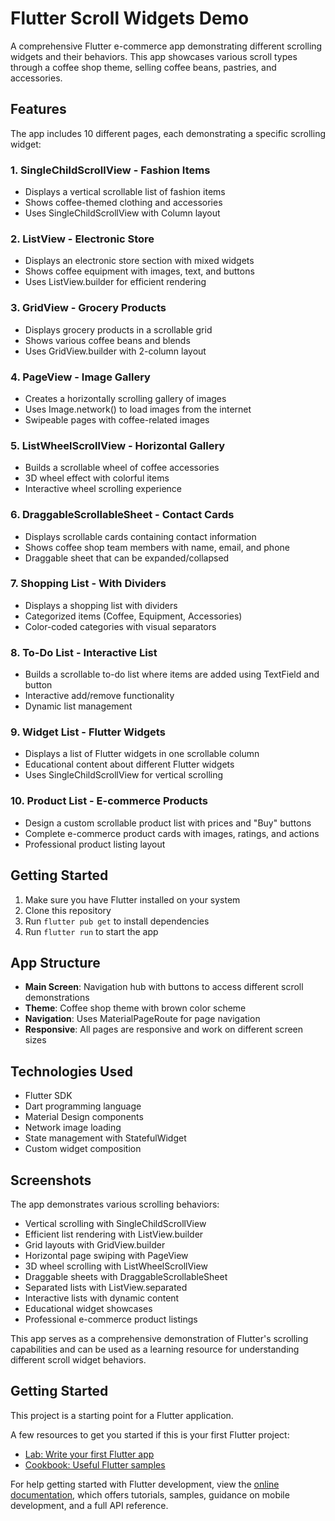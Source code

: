 # Flutter Scroll Widgets Demo

A comprehensive Flutter e-commerce app demonstrating different scrolling widgets and their behaviors. This app showcases various scroll types through a coffee shop theme, selling coffee beans, pastries, and accessories.

## Features

The app includes 10 different pages, each demonstrating a specific scrolling widget:

### 1. SingleChildScrollView - Fashion Items
- Displays a vertical scrollable list of fashion items
- Shows coffee-themed clothing and accessories
- Uses SingleChildScrollView with Column layout

### 2. ListView - Electronic Store
- Displays an electronic store section with mixed widgets
- Shows coffee equipment with images, text, and buttons
- Uses ListView.builder for efficient rendering

### 3. GridView - Grocery Products
- Displays grocery products in a scrollable grid
- Shows various coffee beans and blends
- Uses GridView.builder with 2-column layout

### 4. PageView - Image Gallery
- Creates a horizontally scrolling gallery of images
- Uses Image.network() to load images from the internet
- Swipeable pages with coffee-related images

### 5. ListWheelScrollView - Horizontal Gallery
- Builds a scrollable wheel of coffee accessories
- 3D wheel effect with colorful items
- Interactive wheel scrolling experience

### 6. DraggableScrollableSheet - Contact Cards
- Displays scrollable cards containing contact information
- Shows coffee shop team members with name, email, and phone
- Draggable sheet that can be expanded/collapsed

### 7. Shopping List - With Dividers
- Displays a shopping list with dividers
- Categorized items (Coffee, Equipment, Accessories)
- Color-coded categories with visual separators

### 8. To-Do List - Interactive List
- Builds a scrollable to-do list where items are added using TextField and button
- Interactive add/remove functionality
- Dynamic list management

### 9. Widget List - Flutter Widgets
- Displays a list of Flutter widgets in one scrollable column
- Educational content about different Flutter widgets
- Uses SingleChildScrollView for vertical scrolling

### 10. Product List - E-commerce Products
- Design a custom scrollable product list with prices and "Buy" buttons
- Complete e-commerce product cards with images, ratings, and actions
- Professional product listing layout

## Getting Started

1. Make sure you have Flutter installed on your system
2. Clone this repository
3. Run `flutter pub get` to install dependencies
4. Run `flutter run` to start the app

## App Structure

- **Main Screen**: Navigation hub with buttons to access different scroll demonstrations
- **Theme**: Coffee shop theme with brown color scheme
- **Navigation**: Uses MaterialPageRoute for page navigation
- **Responsive**: All pages are responsive and work on different screen sizes

## Technologies Used

- Flutter SDK
- Dart programming language
- Material Design components
- Network image loading
- State management with StatefulWidget
- Custom widget composition

## Screenshots

The app demonstrates various scrolling behaviors:
- Vertical scrolling with SingleChildScrollView
- Efficient list rendering with ListView.builder
- Grid layouts with GridView.builder
- Horizontal page swiping with PageView
- 3D wheel scrolling with ListWheelScrollView
- Draggable sheets with DraggableScrollableSheet
- Separated lists with ListView.separated
- Interactive lists with dynamic content
- Educational widget showcases
- Professional e-commerce product listings

This app serves as a comprehensive demonstration of Flutter's scrolling capabilities and can be used as a learning resource for understanding different scroll widget behaviors.

## Getting Started

This project is a starting point for a Flutter application.

A few resources to get you started if this is your first Flutter project:

- [Lab: Write your first Flutter app](https://docs.flutter.dev/get-started/codelab)
- [Cookbook: Useful Flutter samples](https://docs.flutter.dev/cookbook)

For help getting started with Flutter development, view the
[online documentation](https://docs.flutter.dev/), which offers tutorials,
samples, guidance on mobile development, and a full API reference.
